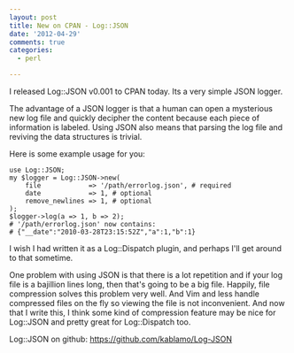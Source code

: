 ```yaml
---
layout: post
title: New on CPAN - Log::JSON
date: '2012-04-29'
comments: true
categories:
  - perl

---
```


I released Log::JSON v0.001 to CPAN today.  Its a very simple JSON logger.

The advantage of a JSON logger is that a human can open a mysterious new log
file and quickly decipher the content because each piece of information is
labeled.  Using JSON also means that parsing the log file and reviving the data
structures is trivial.

Here is some example usage for you:

    use Log::JSON;
    my $logger = Log::JSON->new(
        file            => '/path/errorlog.json', # required
        date            => 1, # optional
        remove_newlines => 1, # optional
    );
    $logger->log(a => 1, b => 2);
    # '/path/errorlog.json' now contains:
    # {"__date":"2010-03-28T23:15:52Z","a":1,"b":1}

I wish I had written it as a Log::Dispatch plugin, and perhaps I'll get around
to that sometime.

One problem with using JSON is that there is a lot repetition and if your log
file is a bajillion lines long, then that's going to be a big file.  Happily,
file compression solves this problem very well.  And Vim and less handle
compressed files on the fly so viewing the file is not inconvenient.  And now
that I write this, I think some kind of compression feature may be nice for
Log::JSON and pretty great for Log::Dispatch too.

Log::JSON on github: https://github.com/kablamo/Log-JSON

